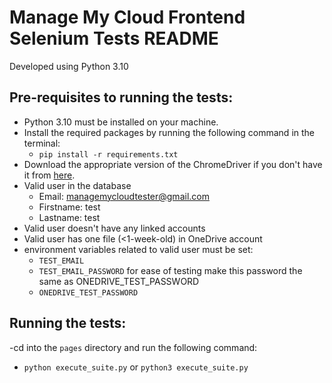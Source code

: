 # Manage My Cloud Frontend Selenium Tests README

Developed using Python 3.10

## Pre-requisites to running the tests:

- Python 3.10 must be installed on your machine.
- Install the required packages by running the following command in the terminal:
  - `pip install -r requirements.txt`
- Download the appropriate version of the ChromeDriver if you don't have it from [here](https://sites.google.com/chromium.org/driver/).
- Valid user in the database
  - Email: managemycloudtester@gmail.com
  - Firstname: test
  - Lastname: test
- Valid user doesn't have any linked accounts
- Valid user has one file (<1-week-old) in OneDrive account
- environment variables related to valid user must be set:
  - `TEST_EMAIL`
  - `TEST_EMAIL_PASSWORD` for ease of testing make this password the same as ONEDRIVE_TEST_PASSWORD
  - `ONEDRIVE_TEST_PASSWORD`

## Running the tests:
-cd into the `pages` directory and run the following command:
- `python execute_suite.py` or `python3 execute_suite.py`

